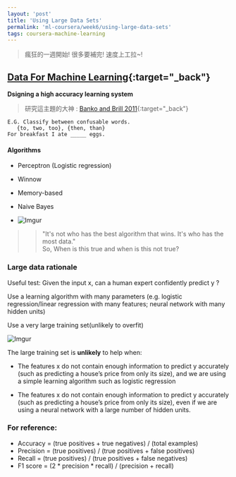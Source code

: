 ```yaml
---
layout: 'post'
title: 'Using Large Data Sets'
permalink: 'ml-coursera/week6/using-large-data-sets'
tags: coursera-machine-learning  
---
```


> 瘋狂的一週開始! 很多要補完! 速度上工拉~!

## [Data For Machine Learning](https://www.coursera.org/learn/machine-learning/lecture/XcNcz/data-for-machine-learning){:target="_back"}

__Dsigning a high accuracy learning system__

> 研究這主題的大神 : [Banko and Brill 2011](https://www.aclweb.org/anthology/P01-1005){:target="_back"}

~~~
E.G. Classify between confusable words.
   {to, two, too}, {then, than}
For breakfast I ate _____ eggs.
~~~

#### Algorithms
   - Perceptron (Logistic regression)
   - Winnow
   - Memory-based
   - Naive Bayes
   
- ![Imgur](https://i.imgur.com/eB8iP6jm.gif)
>> "It's not who has the best algorithm that wins. It's who has the most data."
>> <br/>So, When is this true and when is this not true?


### Large data rationale

Useful test: Given the input x, can a human expert confidently predict y ?

Use a learning algorithm with many parameters (e.g. logistic regression/linear regression with many features; neural network with many hidden units)

Use a very large training set(unlikely to overfit)

![Imgur](https://i.imgur.com/djjFtSUh.gif)

The large training set is __unlikely__ to help when:
   - The features x do not contain enough information to predict y accurately (such as predicting a house’s price from only its size), and we are using a simple learning algorithm such as logistic regression

   -  The features x do not contain enough information to predict y accurately (such as predicting a house’s price from only its size), even if we are using a neural network with a large number of hidden units.


### For reference:

- Accuracy = (true positives + true negatives) / (total examples)
- Precision = (true positives) / (true positives + false positives)
- Recall = (true positives) / (true positives + false negatives)
- F1 score = (2 * precision * recall) / (precision + recall)